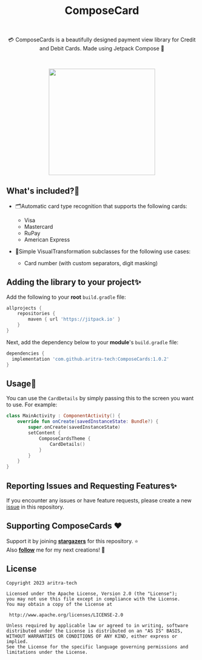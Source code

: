 <h1 align="center">ComposeCard</h1></br>
<p align="center">
💳 ComposeCards is a beautifully designed payment view library for Credit and Debit Cards. Made using Jetpack Compose 🎉
</p>

<br>

<p align="center">
<img src="assets/Untitled.gif" width="280"/>
</p>


 ## What's included?📜
- 🗂️Automatic card type recognition that supports the following cards:
  - Visa
  - Mastercard
  - RuPay
  - American Express

- 🤩Simple VisualTransformation subclasses for the following use cases:
  - Card number (with custom separators, digit masking)

## Adding the library to your project✨

Add the following to your **root** `build.gradle` file:
```gradle
allprojects {
	repositories {
		maven { url 'https://jitpack.io' }
	}
}
```

Next, add the dependency below to your **module**'s `build.gradle` file:
```gradle
dependencies {
  implementation 'com.github.aritra-tech:ComposeCards:1.0.2'
}
```
## Usage📓
You can use the `CardDetails` by simply passing this to the screen you want to use. For example:
```Kotlin
class MainActivity : ComponentActivity() {
    override fun onCreate(savedInstanceState: Bundle?) {
        super.onCreate(savedInstanceState)
        setContent {
            ComposeCardsTheme {
                CardDetails()
            }
        }
    }
}
```
## Reporting Issues and Requesting Features✨
If you encounter any issues or have feature requests, please create a new [issue](https://github.com/aritra-tech/ComposeCards/issues) in this repository.

## Supporting ComposeCards :heart:
Support it by joining __[stargazers](https://github.com/aritra-tech/ComposeCards/stargazers)__ for this repository. :star: <br>
Also __[follow](https://github.com/aritra-tech)__ me for my next creations! 🤩

## License

```
Copyright 2023 aritra-tech

Licensed under the Apache License, Version 2.0 (the "License");
you may not use this file except in compliance with the License.
You may obtain a copy of the License at

 http://www.apache.org/licenses/LICENSE-2.0

Unless required by applicable law or agreed to in writing, software
distributed under the License is distributed on an "AS IS" BASIS,
WITHOUT WARRANTIES OR CONDITIONS OF ANY KIND, either express or implied.
See the License for the specific language governing permissions and
limitations under the License.
